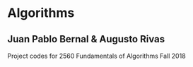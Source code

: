 # Algorithms
## Juan Pablo Bernal & Augusto Rivas 

Project codes for 2560 Fundamentals of Algorithms Fall 2018  
